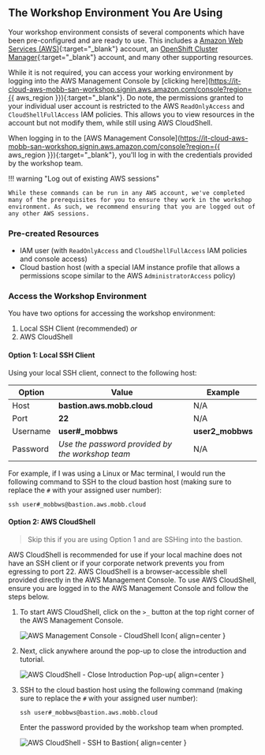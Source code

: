 ## The Workshop Environment You Are Using

Your workshop environment consists of several components which have been pre-configured and are ready to use. This includes a [Amazon Web Services (AWS)](https://aws.amazon.com){:target="_blank"} account, an [OpenShift Cluster Manager](https://console.redhat.com/openshift){:target="_blank"} account, and many other supporting resources.

While it is not required, you can access your working environment by logging into the AWS Management Console by [clicking here](https://it-cloud-aws-mobb-san-workshop.signin.aws.amazon.com/console?region={{ aws_region }}){:target="_blank"}. Do note, the permissions granted to your individual user account is restricted to the AWS `ReadOnlyAccess` and `CloudShellFullAccess` IAM policies. This allows you to view resources in the account but not modify them, while still using AWS CloudShell.

When logging in to the [AWS Management Console](https://it-cloud-aws-mobb-san-workshop.signin.aws.amazon.com/console?region={{ aws_region }}){:target="_blank"}, you'll log in with the credentials provided by the workshop team.

!!! warning "Log out of existing AWS sessions"

    While these commands can be run in any AWS account, we've completed many of the prerequisites for you to ensure they work in the workshop environment. As such, we recommend ensuring that you are logged out of any other AWS sessions.

### Pre-created Resources

- IAM user (with `ReadOnlyAccess` and `CloudShellFullAccess` IAM policies and console access)
- Cloud bastion host (with a special IAM instance profile that allows a permissions scope similar to the AWS `AdministratorAccess` policy)

### Access the Workshop Environment

You have two options for accessing the workshop environment:

1. Local SSH Client (recommended) *or*
2. AWS CloudShell

#### Option 1: Local SSH Client

Using your local SSH client, connect to the following host:

| Option     | Value                               | Example |
| ----------- | ------------------------------------ | -------- |
| Host       | **bastion.aws.mobb.cloud**  | N/A |
| Port       | **22**                 | N/A |
| Username    | **user#_mobbws** |  **user2_mobbws** |
| Password       | *Use the password provided by the workshop team* | N/A |

For example, if I was using a Linux or Mac terminal, I would run the following command to SSH to the cloud bastion host (making sure to replace the `#` with your assigned user number):

```
ssh user#_mobbws@bastion.aws.mobb.cloud
```

#### Option 2: AWS CloudShell

> Skip this if you are using Option 1 and are SSHing into the bastion.

AWS CloudShell is recommended for use if your local machine does not have an SSH client or if your corporate network prevents you from egressing to port 22. AWS CloudShell is a browser-accessible shell provided directly in the AWS Management Console. To use AWS CloudShell, ensure you are logged in to the AWS Management Console and follow the steps below.

1. To start AWS CloudShell, click on the `>_` button at the top right corner of the AWS Management Console.

    ![AWS Management Console - CloudShell Icon](../assets/images/console-cloudshell.png){ align=center }

1. Next, click anywhere around the pop-up to close the introduction and tutorial.

    ![AWS CloudShell - Close Introduction Pop-up](../assets/images/cloudshell-close-popup.png){ align=center }

1. SSH to the cloud bastion host using the following command (making sure to replace the `#` with your assigned user number):

    ```
    ssh user#_mobbws@bastion.aws.mobb.cloud
    ```

    Enter the password provided by the workshop team when prompted.

    ![AWS CloudShell - SSH to Bastion](../assets/images/cloudshell-ssh.png){ align=center }
